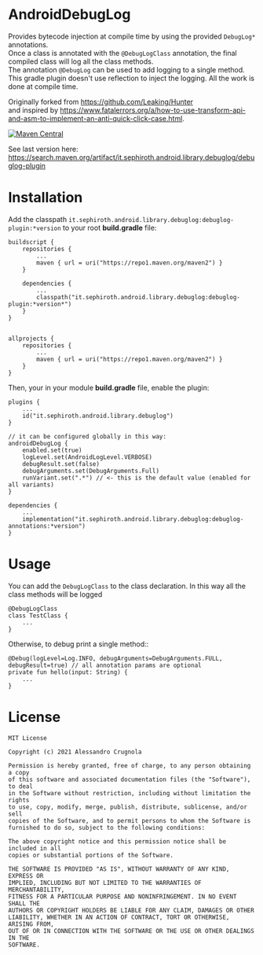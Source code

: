 # AndroidDebugLog

Provides bytecode injection at compile time by using the provided `DebugLog*` annotations. <br />
Once a class is annotated with the `@DebugLogClass` annotation, the final compiled class will log all the class methods. <br />
The annotation `@DebugLog` can be used to add logging to a single method.<br />
This gradle plugin doesn't use reflection to inject the logging. All the work is done at compile time.


Originally forked from https://github.com/Leaking/Hunter <br />
and inspired by https://www.fatalerrors.org/a/how-to-use-transform-api-and-asm-to-implement-an-anti-quick-click-case.html.

[![Maven Central](https://img.shields.io/maven-central/v/it.sephiroth.android.library.debuglog/debuglog-plugin)](https://repo1.maven.org/maven2/it/sephiroth/android/library/debuglog/debuglog-plugin/)

See last version here: https://search.maven.org/artifact/it.sephiroth.android.library.debuglog/debuglog-plugin


# Installation

Add the classpath `it.sephiroth.android.library.debuglog:debuglog-plugin:*version` to your root **build.gradle** file:

    buildscript {
        repositories {
            ...
            maven { url = uri("https://repo1.maven.org/maven2") }
        }

        dependencies {
            ...
            classpath("it.sephiroth.android.library.debuglog:debuglog-plugin:*version*")
        }
    }


    allprojects {
        repositories {
            ...
            maven { url = uri("https://repo1.maven.org/maven2") }
        }
    }

Then, your in your module **build.gradle** file, enable the plugin:

    plugins {
        ...
        id("it.sephiroth.android.library.debuglog")
    }

    // it can be configured globally in this way:
    androidDebugLog {
        enabled.set(true)
        logLevel.set(AndroidLogLevel.VERBOSE)
        debugResult.set(false)
        debugArguments.set(DebugArguments.Full)
        runVariant.set(".*") // <- this is the default value (enabled for all variants)
    }
    
    dependencies {
        ...
        implementation("it.sephiroth.android.library.debuglog:debuglog-annotations:*version")
    }

# Usage

You can add the `DebugLogClass` to the class declaration. In this way all the class methods will be logged

    @DebugLogClass
    class TestClass {
        ...
    }


Otherwise, to debug print a single method::

    @Debug(logLevel=Log.INFO, debugArguments=DebugArguments.FULL, debugResult=true) // all annotation params are optional
    private fun hello(input: String) {
        ...
    }


# License

    MIT License

    Copyright (c) 2021 Alessandro Crugnola

    Permission is hereby granted, free of charge, to any person obtaining a copy
    of this software and associated documentation files (the "Software"), to deal
    in the Software without restriction, including without limitation the rights
    to use, copy, modify, merge, publish, distribute, sublicense, and/or sell
    copies of the Software, and to permit persons to whom the Software is
    furnished to do so, subject to the following conditions:

    The above copyright notice and this permission notice shall be included in all
    copies or substantial portions of the Software.

    THE SOFTWARE IS PROVIDED "AS IS", WITHOUT WARRANTY OF ANY KIND, EXPRESS OR
    IMPLIED, INCLUDING BUT NOT LIMITED TO THE WARRANTIES OF MERCHANTABILITY,
    FITNESS FOR A PARTICULAR PURPOSE AND NONINFRINGEMENT. IN NO EVENT SHALL THE
    AUTHORS OR COPYRIGHT HOLDERS BE LIABLE FOR ANY CLAIM, DAMAGES OR OTHER
    LIABILITY, WHETHER IN AN ACTION OF CONTRACT, TORT OR OTHERWISE, ARISING FROM,
    OUT OF OR IN CONNECTION WITH THE SOFTWARE OR THE USE OR OTHER DEALINGS IN THE
    SOFTWARE.
